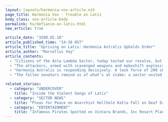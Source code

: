 ```yaml
---
layout: layouts/harmonia-vox-article.njk
page_title: Harmonia Vox - Trouble on Latis
body_class: vox-article-body
permalink: hv/defiance-on-latis.html
new_article: true

article_date: "3200.02.18"
article_published_time: "14:38 DST"
article_title: "Uprising on Latis: Harmonia Astralis Upholds Order"
article_author: "Marcellus Vey"
article_contents:
  - "Citizens of the Asta Lambda Sector, today tested our resolve, but Harmonia Astralis stands unwavering. This morning, a group of insurgents—misguided individuals rejecting the stability and progress of our Empire—attacked the Grand Senate in New Harmonia. Their violent assault claimed the lives of three dedicated senators: Albanus Lupis, Hadrias Melus, and Casina Tanicus, each a tireless advocate for our sector’s shared prosperity. Their loss strikes deeply, but it strengthens our commitment to the unity fostered under the guidance of Lyco Sanctus, Dynara’s revered god-emperor."
  - "The attackers, armed with scavenged weapons and makeshift explosives, infiltrated the Senate during a routine maintenance cycle, exploiting the openness of our governance. They broadcast a brief, hostile message about “breaking Dynara’s chains,” a misguided rant that dismisses the economic growth and security our Empire has brought to Latis. Governor Cassius Irenaeus, safely evacuated through swift security protocols, is leading the response with calm determination, providing steady guidance in these turbulent times."
  - "Harmonia Astralis is responding decisively. A task force of 200 skilled enforcers, equipped with cutting-edge pretech gear from Dynara’s advanced forges, is en route to Latis. They are joined by the professionals of Asta Lambda Solutions, reliable contractors hired to restore order with minimal disruption. These rapid-response teams will target the insurgents hiding in New Harmonia’s underhive, focusing on precision to bring the guilty to justice while protecting innocent citizens. Governor Irenaeus has imposed a mandatory curfew, tightened security measures at spaceports, and urged residents to report suspicious activity to their local Peacekeepers."
  - "The fallen senators remind us of what’s at stake: a sector united under Lyco Sanctus’ vision of order and opportunity. Their legacy endures in our resolve to keep the Asta Lambda Sector strong. Support your local Radiant Crown church to aid our Peacekeepers, the Emperor, and Harmonia Astralis itself. Together, we will ensure no act of chaos dims our shared future."

related_stories:
  - category: "UNDERCOVER"
    title: "Inside the Violent Gangs of Latis"
  - category: "SECTOR NEWS"
    title: "Pleas for Peace on Anarchist Hellhole Katla Fall on Deaf Ears"
  - category: "ENTERTAINMENT"
    title: "Infamous Pirates Spotted on Vintara Brands, Inc Resort Planet?!?"
---
```

